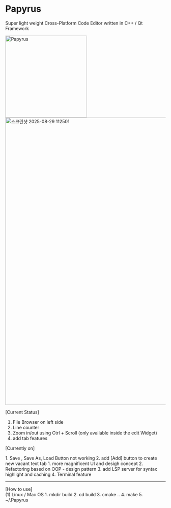 # Papyrus
Super light weight Cross-Platform Code Editor written in C++ / Qt Framework


<img width="256" height="256" alt="Papyrus" src="https://github.com/user-attachments/assets/bc9ace9b-6ff9-4d14-a0b7-4384b8ab97bf" />



<img width="1440" height="900" alt="스크린샷 2025-08-29 112501" src="https://github.com/user-attachments/assets/fcce8dbf-d5e3-45ba-8c65-b50ccfab16ef" />

[Current Status] 
1. File Browser on left side
2. Line counter
3. Zoom in/out using Ctrl + Scroll (only available inside the edit Widget)
4. add tab features

[Currently on]

  <Fixing>
    1. Save , Save As, Load Button not working 
    2. add [Add] button to create new vacant text tab

  <Feature>
    1. more magnificent UI and desigh concept
    2. Refactoring based on OOP - design pattern
    3. add LSP server for syntax highlight and caching
    4. Terminal feature

--------------------------------------------------------------------------------------

[How to use]  
  (1) Linux / Mac OS
    1. mkdir build 
    2. cd build
    3. cmake ..
    4. make
    5. ~/.Papyrus
